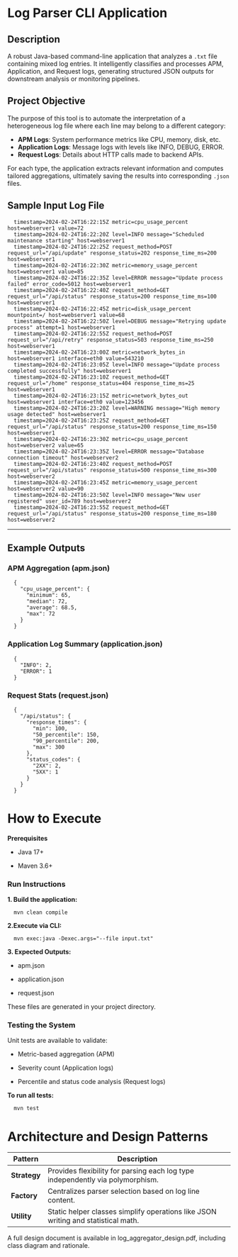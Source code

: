 # Log Parser CLI Application
## Description

A robust Java-based command-line application that analyzes a `.txt` file containing mixed log entries. It intelligently classifies and processes APM, Application, and Request logs, generating structured JSON outputs for downstream analysis or monitoring pipelines.


## Project Objective

The purpose of this tool is to automate the interpretation of a heterogeneous log file where each line may belong to a different category:

- **APM Logs**: System performance metrics like CPU, memory, disk, etc.
- **Application Logs**: Message logs with levels like INFO, DEBUG, ERROR.
- **Request Logs**: Details about HTTP calls made to backend APIs.

For each type, the application extracts relevant information and computes tailored aggregations, ultimately saving the results into corresponding `.json` files.



## Sample Input Log File

      timestamp=2024-02-24T16:22:15Z metric=cpu_usage_percent host=webserver1 value=72
      timestamp=2024-02-24T16:22:20Z level=INFO message="Scheduled maintenance starting" host=webserver1
      timestamp=2024-02-24T16:22:25Z request_method=POST request_url="/api/update" response_status=202 response_time_ms=200 host=webserver1
      timestamp=2024-02-24T16:22:30Z metric=memory_usage_percent host=webserver1 value=85
      timestamp=2024-02-24T16:22:35Z level=ERROR message="Update process failed" error_code=5012 host=webserver1
      timestamp=2024-02-24T16:22:40Z request_method=GET request_url="/api/status" response_status=200 response_time_ms=100 host=webserver1
      timestamp=2024-02-24T16:22:45Z metric=disk_usage_percent mountpoint=/ host=webserver1 value=68
      timestamp=2024-02-24T16:22:50Z level=DEBUG message="Retrying update process" attempt=1 host=webserver1
      timestamp=2024-02-24T16:22:55Z request_method=POST request_url="/api/retry" response_status=503 response_time_ms=250 host=webserver1
      timestamp=2024-02-24T16:23:00Z metric=network_bytes_in host=webserver1 interface=eth0 value=543210
      timestamp=2024-02-24T16:23:05Z level=INFO message="Update process completed successfully" host=webserver1
      timestamp=2024-02-24T16:23:10Z request_method=GET request_url="/home" response_status=404 response_time_ms=25 host=webserver1
      timestamp=2024-02-24T16:23:15Z metric=network_bytes_out host=webserver1 interface=eth0 value=123456
      timestamp=2024-02-24T16:23:20Z level=WARNING message="High memory usage detected" host=webserver1
      timestamp=2024-02-24T16:23:25Z request_method=GET request_url="/api/status" response_status=200 response_time_ms=150 host=webserver1
      timestamp=2024-02-24T16:23:30Z metric=cpu_usage_percent host=webserver2 value=65
      timestamp=2024-02-24T16:23:35Z level=ERROR message="Database connection timeout" host=webserver2
      timestamp=2024-02-24T16:23:40Z request_method=POST request_url="/api/status" response_status=500 response_time_ms=300 host=webserver2
      timestamp=2024-02-24T16:23:45Z metric=memory_usage_percent host=webserver2 value=90
      timestamp=2024-02-24T16:23:50Z level=INFO message="New user registered" user_id=789 host=webserver2
      timestamp=2024-02-24T16:23:55Z request_method=GET request_url="/api/status" response_status=200 response_time_ms=180 host=webserver2

---

## Example Outputs


### **APM Aggregation (apm.json)**

      {
        "cpu_usage_percent": {
          "minimum": 65,
          "median": 72,
          "average": 68.5,
          "max": 72
        }
      }


### **Application Log Summary (application.json)**

      {
        "INFO": 2,
        "ERROR": 1
      }


### **Request Stats (request.json)**

      {
        "/api/status": {
          "response_times": {
            "min": 100,
            "50_percentile": 150,
            "90_percentile": 200,
            "max": 300
          },
          "status_codes": {
            "2XX": 2,
            "5XX": 1
          }
        }
      }


# How to Execute

**Prerequisites**

* Java 17+

* Maven 3.6+


### Run Instructions

**1. Build the application:**

      mvn clean compile

**2.Execute via CLI:**

      mvn exec:java -Dexec.args="--file input.txt"

**3. Expected Outputs:**

* apm.json

* application.json

* request.json

These files are generated in your project directory.

### Testing the System

Unit tests are available to validate:

* Metric-based aggregation (APM)

* Severity count (Application logs)

* Percentile and status code analysis (Request logs)

**To run all tests:**

      mvn test

# Architecture and Design Patterns

| Pattern      | Description                                                                       |
| ------------ | --------------------------------------------------------------------------------- |
| **Strategy** | Provides flexibility for parsing each log type independently via polymorphism.    |
| **Factory**  | Centralizes parser selection based on log line content.                           |
| **Utility**  | Static helper classes simplify operations like JSON writing and statistical math. |

A full design document is available in log_aggregator_design.pdf, including class diagram and rationale.
